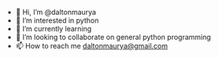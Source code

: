 - 👋 Hi, I’m @daltonmaurya
- 👀 I’m interested in python
- 🌱 I’m currently learning
- 💞️ I’m looking to collaborate on general python programming
- 📫 How to reach me daltonmaurya@gmail.com

<!---
daltonmaurya/daltonmaurya is a ✨ special ✨ repository because its `README.md` (this file) appears on your GitHub profile.
You can click the Preview link to take a look at your changes.
--->
